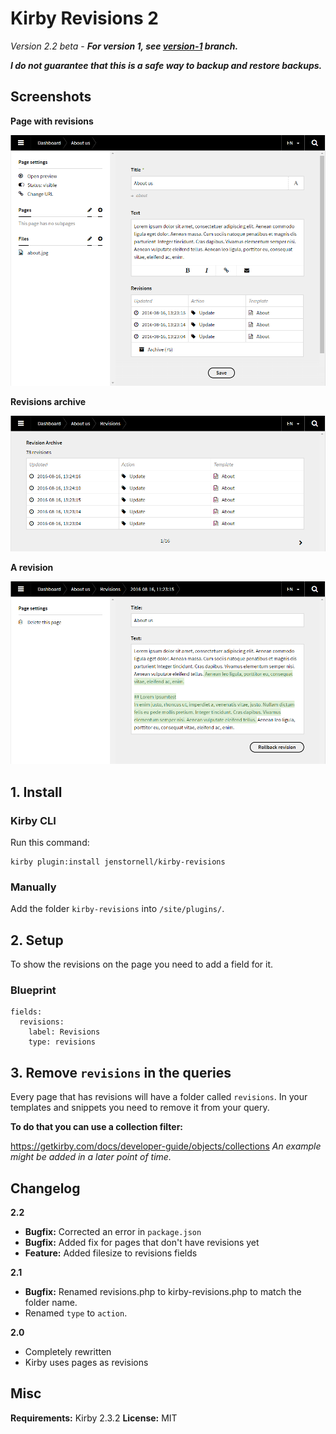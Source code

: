 # Kirby Revisions 2

*Version 2.2 beta* - ***For version 1, see [version-1](https://github.com/jenstornell/kirby-revisions/tree/version-1) branch.***

***I do not guarantee that this is a safe way to backup and restore backups.***

## Screenshots 

**Page with revisions**

![](docs/screenshot1.png)

**Revisions archive**

![](docs/screenshot3.png)

**A revision**

![](docs/screenshot2.png)

## 1. Install

### Kirby CLI

Run this command:

```
kirby plugin:install jenstornell/kirby-revisions
```

### Manually

Add the folder `kirby-revisions` into `/site/plugins/`.

## 2. Setup

To show the revisions on the page you need to add a field for it.

### Blueprint

```
fields:
  revisions:
    label: Revisions
    type: revisions
```

## 3. Remove `revisions` in the queries

Every page that has revisions will have a folder called `revisions`. In your templates and snippets you need to remove it from your query.

**To do that you can use a collection filter:**

https://getkirby.com/docs/developer-guide/objects/collections
*An example might be added in a later point of time.*

## Changelog

**2.2**

- **Bugfix:** Corrected an error in `package.json`
- **Bugfix:** Added fix for pages that don't have revisions yet
- **Feature:** Added filesize to revisions fields

**2.1**

- **Bugfix:** Renamed revisions.php to kirby-revisions.php to match the folder name.
- Renamed `type` to `action`. 

**2.0**

- Completely rewritten
- Kirby uses pages as revisions

## Misc

**Requirements:** Kirby 2.3.2
**License:** MIT